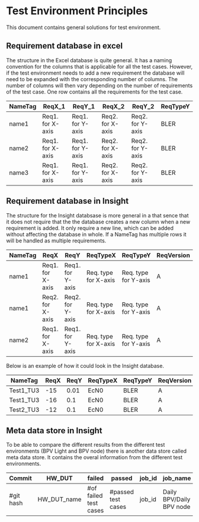 Test Environment Principles
===========================

This document contains general solutions for test environment.

Requirement database in excel
-----------------------------
The structure in the Excel database is quite general. It has a naming convention for the columns that
is applicable for all the test cases. However, if the test environment needs to add a new requirement the database
will need to be expanded with the corresponding number of columns. The number of columns will then vary depending on the 
number of requirements of the test case.
One row contains all the requirements for the test case.


| NameTag  | ReqX_1            | ReqY_1           | ReqX_2           | ReqY_2           | ReqTypeY|
|----------|-------------------|------------------|------------------|------------------|---------|
| name1    | Req1. for X-axis  | Req1. for Y-axis | Req2. for X-axis | Req2. for Y-axis | BLER    |
| name2    | Req1. for X-axis  | Req1. for Y-axis | Req2. for X-axis | Req2. for Y-axis | BLER    |
| name3    | Req1. for X-axis  | Req1. for Y-axis | Req2. for X-axis | Req2. for Y-axis | BLER    |

Requirement database in Insight
-------------------------------

The structure for the Insight databsase is more general in a that sence that it does not require that the 
the database creates a new column when a new requirement is added. It only require a new line, which can be added
without affecting the database in whole. If a NameTag has multiple rows it will be handled as multiple requirements.


| NameTag  | ReqX              | ReqY             | ReqTypeX             | ReqTypeY             | ReqVersion|
|----------|-------------------|------------------|----------------------|----------------------|-----------|
| name1    | Req1. for X-axis  | Req1. for Y-axis | Req. type for X-axis | Req. type for Y-axis | A         |
| name1    | Req2. for X-axis  | Req2. for Y-axis | Req. type for X-axis | Req. type for Y-axis | A         |
| name2    | Req1. for X-axis  | Req1. for Y-axis | Req. type for X-axis | Req. type for Y-axis | A         |

Below is an example of how it could look in the Insight database.

| NameTag    | ReqX | ReqY | ReqTypeX | ReqTypeY | ReqVersion |
|------------|------| -----|----------|----------|------------|
| Test1_TU3  | -15  | 0.01 | EcN0     | BLER     | A          |
| Test1_TU3  | -16  | 0.1  | EcN0     | BLER     | A          |
| Test2_TU3  | -12  | 0.1  | EcN0     | BLER     | A          |

Meta data store in Insight
--------------------------

To be able to compare the different results from the different test environments (BPV Light and BPV node) there is another data store called
meta data store. It contains the overal information from the different test environments. 

| Commit     | HW_DUT       | failed                | passed             |job_id  | job_name                 | job_status          | test_env          | total              | UP/SW_DUT |
|------------|--------------|-----------------------|--------------------|--------|--------------------------|---------------------|-------------------|--------------------|-----------|
| #git hash  | HW_DUT_name  | #of failed test cases | #passed test cases | job_id | Daily BPV/Daily BPV node | error/failed/passed | TestEnv1/TestEnv2 | totalNumberOfTests | CXP-nr    |